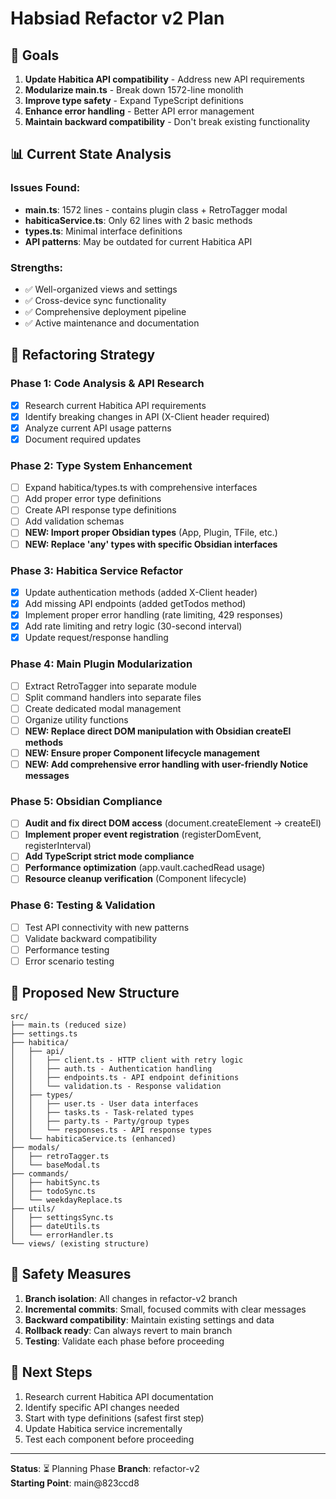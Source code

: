# Habsiad Refactor v2 Plan

## 🎯 Goals
1. **Update Habitica API compatibility** - Address new API requirements
2. **Modularize main.ts** - Break down 1572-line monolith
3. **Improve type safety** - Expand TypeScript definitions
4. **Enhance error handling** - Better API error management
5. **Maintain backward compatibility** - Don't break existing functionality

## 📊 Current State Analysis

### Issues Found:
- **main.ts**: 1572 lines - contains plugin class + RetroTagger modal
- **habiticaService.ts**: Only 62 lines with 2 basic methods
- **types.ts**: Minimal interface definitions
- **API patterns**: May be outdated for current Habitica API

### Strengths:
- ✅ Well-organized views and settings
- ✅ Cross-device sync functionality  
- ✅ Comprehensive deployment pipeline
- ✅ Active maintenance and documentation

## 🔧 Refactoring Strategy

### Phase 1: Code Analysis & API Research
- [x] Research current Habitica API requirements
- [x] Identify breaking changes in API (X-Client header required)
- [x] Analyze current API usage patterns
- [x] Document required updates

### Phase 2: Type System Enhancement
- [ ] Expand habitica/types.ts with comprehensive interfaces
- [ ] Add proper error type definitions
- [ ] Create API response type definitions
- [ ] Add validation schemas
- [ ] **NEW: Import proper Obsidian types** (App, Plugin, TFile, etc.)
- [ ] **NEW: Replace 'any' types with specific Obsidian interfaces**

### Phase 3: Habitica Service Refactor
- [x] Update authentication methods (added X-Client header)
- [x] Add missing API endpoints (added getTodos method)
- [x] Implement proper error handling (rate limiting, 429 responses)
- [x] Add rate limiting and retry logic (30-second interval)
- [x] Update request/response handling

### Phase 4: Main Plugin Modularization
- [ ] Extract RetroTagger into separate module
- [ ] Split command handlers into separate files
- [ ] Create dedicated modal management
- [ ] Organize utility functions
- [ ] **NEW: Replace direct DOM manipulation with Obsidian createEl methods**
- [ ] **NEW: Ensure proper Component lifecycle management**
- [ ] **NEW: Add comprehensive error handling with user-friendly Notice messages**

### Phase 5: Obsidian Compliance
- [ ] **Audit and fix direct DOM access** (document.createElement → createEl)
- [ ] **Implement proper event registration** (registerDomEvent, registerInterval)
- [ ] **Add TypeScript strict mode compliance**
- [ ] **Performance optimization** (app.vault.cachedRead usage)
- [ ] **Resource cleanup verification** (Component lifecycle)

### Phase 6: Testing & Validation
- [ ] Test API connectivity with new patterns
- [ ] Validate backward compatibility
- [ ] Performance testing
- [ ] Error scenario testing

## 📁 Proposed New Structure

```
src/
├── main.ts (reduced size)
├── settings.ts
├── habitica/
│   ├── api/
│   │   ├── client.ts - HTTP client with retry logic
│   │   ├── auth.ts - Authentication handling
│   │   ├── endpoints.ts - API endpoint definitions
│   │   └── validation.ts - Response validation
│   ├── types/
│   │   ├── user.ts - User data interfaces
│   │   ├── tasks.ts - Task-related types
│   │   ├── party.ts - Party/group types
│   │   └── responses.ts - API response types
│   └── habiticaService.ts (enhanced)
├── modals/
│   ├── retroTagger.ts
│   └── baseModal.ts
├── commands/
│   ├── habitSync.ts
│   ├── todoSync.ts
│   └── weekdayReplace.ts
├── utils/
│   ├── settingsSync.ts
│   ├── dateUtils.ts
│   └── errorHandler.ts
└── views/ (existing structure)
```

## 🚦 Safety Measures

1. **Branch isolation**: All changes in refactor-v2 branch
2. **Incremental commits**: Small, focused commits with clear messages
3. **Backward compatibility**: Maintain existing settings and data
4. **Rollback ready**: Can always revert to main branch
5. **Testing**: Validate each phase before proceeding

## 📝 Next Steps

1. Research current Habitica API documentation
2. Identify specific API changes needed
3. Start with type definitions (safest first step)
4. Update Habitica service incrementally
5. Test each component before proceeding

---

**Status**: ⏳ Planning Phase
**Branch**: refactor-v2  
**Starting Point**: main@823ccd8
